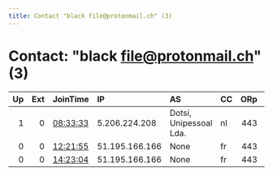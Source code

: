 ```yaml
---
title: Contact "black file@protonmail.ch" (3)
---
```


# Contact: "black file@protonmail.ch" (3)

|   Up |   Ext | JoinTime                                                                                            | IP             | AS                     | CC   |   ORp |   Dirp | OS    | Version   | Nickname   |   eFamMembers |
|-----:|------:|:----------------------------------------------------------------------------------------------------|:---------------|:-----------------------|:-----|------:|-------:|:------|:----------|:-----------|--------------:|
|    1 |     0 | [08:33:33](https://metrics.torproject.org/rs.html#details/4AAA0D6CAFB2543497DB613DC896C0F863450E47) | 5.206.224.208  | Dotsi, Unipessoal Lda. | nl   |   443 |      0 | Linux | 0.4.5.7   | NLRelay1   |             1 |
|    0 |     0 | [12:21:55](https://metrics.torproject.org/rs.html#details/010E7FC94AD8135ADAAF9C5FC4215C7FC1D9DDA6) | 51.195.166.166 | None                   | fr   |   443 |      0 | Linux | 0.4.5.7   | UKRelay1   |             1 |
|    0 |     0 | [14:23:04](https://metrics.torproject.org/rs.html#details/60C17F1B448A2432C24265F8D3E5AEB0A3345C0E) | 51.195.166.166 | None                   | fr   |   443 |      0 | Linux | 0.3.5.14  | UKRelay1   |             1 |
